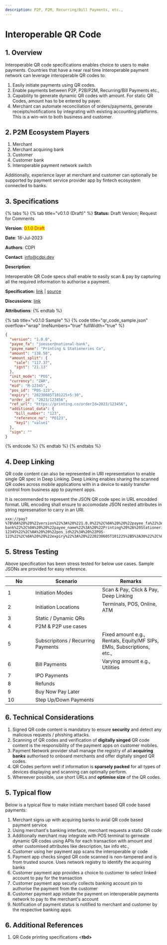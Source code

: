 ```yaml
---
description: P2P, P2M, Recurring/Bill Payments, etc.,
---
```


# Interoperable QR Code

## 1. Overview

Interoperable QR code specifications enables choice to users to make payments. Countries that have a near real time interoperable payment network can leverage interoperable QR codes to:

1. Easily initiate payments using QR codes.
2. Enable payments between P2P, P2B/P2M, Recurring/Bill Payments etc.,
3. Capability to generate dynamic QR codes with amount. For static QR Codes, amount has to be entered by payer.
4. Merchant can automate reconciliation of orders/payments, generate receipts/notifications by integrating with existing accounting platforms. This is a win-win to both business and customer.

## 2. P2M Ecosystem Players

1. Merchant
2. Merchant acquiring bank
3. Customer
4. Customer bank
5. Interoperable payment network switch

Additionally, experience layer at merchant and customer can optionally be supported by payment service provider app by fintech ecosystem connected to banks.

## 3. Specifications

{% tabs %}
{% tab title="v0.1.0 (Draft)" %}
**Status:** Draft Version; Request for Comments&#x20;

**Version**: <mark style="color:red;">0.1.0 Draft</mark>

**Date**: 18-Jul-2023

**Authors**: CDPI&#x20;

**Contact**: info@cdpi.dev

**Description**:&#x20;

Interoperable QR Code specs shall enable to easily scan & pay by capturing all the required information to authorise a payment.&#x20;

**Specification:** [link](https://centre-for-dpi.github.io/docs/qr\_code.html) | [source](../../technical-specs/payments/src/qr\_code.yaml)

**Discussions**:  [link](https://github.com/orgs/centre-for-dpi/discussions)

**Attributions**:&#x20;
{% endtab %}

{% tab title="v0.1.0 Sample" %}
{% code title="qr_code_sample.json" overflow="wrap" lineNumbers="true" fullWidth="true" %}
```json
{
  "version": "1.0.0",
  "payee_fa": "joeuser@national-bank",
  "payee_name": "Printing & Stationeries Co",
  "amount": "138.50",
  "amount_split": {
    "sale": "117.37",
    "igst": "21.13"
  },
  "init_mode": "POS",
  "currency": "ZAR",
  "mid": "M-12345",
  "pos_id": "POS-123",
  "expiry": "20230605T101225+5:30",
  "order_id": "2023/123456",
  "ref_url": "https://printing.co/orderId=2023/123456",
  "additional_data": {
    "bill_number": "123",
    "reference_no": "PO123",
    "key1": "value1"
  },
  "sign": ""
}
```
{% endcode %}
{% endtab %}
{% endtabs %}

## 4. Deep Linking

QR code content can also be represented in URI representation to enable single QR spec in Deep Linking. Deep Linking enables sharing the scanned QR codes across mobile applications with in a device to easily transfer control from business app to payment apps.

It is recommended to represent the JSON QR code spec in URL encodded format. URL encoding shall ensure to accomodate JSON nested attributes in string represenation to carry in an URI.

```
xxx://pay?%7B%0A%20%20%22version%22%3A%20%221.0.0%22%2C%0A%20%20%22payee_fa%22%3A%20%22joeuser%40national-bank%22%2C%0A%20%20%22payee_name%22%3A%20%22Printing%20%26%20Stationeries%20Co%22%2C%0A%20%20%22amount%22%3A%20%22138.50%22%2C%0A%20%20%22amount_split%22%3A%20%7B%0A%20%20%20%20%22sale%22%3A%20%22117.37%22%2C%0A%20%20%20%20%22igst%22%3A%20%2221.13%22%0A%20%20%7D%2C%0A%20%20%22init_mode%22%3A%20%22POS%22%2C%0A%20%20%22currency%22%3A%20%22ZAR%22%2C%0A%20%20%22mid%22%3A%20%22M-12345%22%2C%0A%20%20%22pos_id%22%3A%20%22POS-123%22%2C%0A%20%20%22expiry%22%3A%20%2220230605T101225%2B5%3A30%22%2C%0A%20%20%22order_id%22%3A%20%222023%2F123456%22%2C%0A%20%20%22ref_url%22%3A%20%22https%3A%2F%2Fprinting.co%2ForderId%3D2023%2F123456%22%2C%0A%20%20%22additional_data%22%3A%20%7B%0A%20%20%20%20%22bill_number%22%3A%20%22123%22%2C%0A%20%20%20%20%22reference_no%22%3A%20%22PO123%22%2C%0A%20%20%20%20%22key1%22%3A%20%22value1%22%0A%20%20%7D%2C%0A%20%20%22sign%22%3A%20%22%22%0A%7D

```

## 5. Stress Testing

Above specification has been stress tested for below use cases. Sample JSONs are provided for easy reference.

<table><thead><tr><th width="73">No</th><th width="199">Scenario</th><th>Remarks</th></tr></thead><tbody><tr><td>1</td><td>Initiation Modes</td><td>Scan &#x26; Pay, Click &#x26; Pay, Deep Linking</td></tr><tr><td>2</td><td>Initiation Locations</td><td>Terminals, POS, Online, ATM</td></tr><tr><td>3</td><td>Static / Dynamic QRs</td><td></td></tr><tr><td>4</td><td>P2M &#x26; P2P use cases</td><td></td></tr><tr><td>5</td><td>Subscripitons / Recurring Payments</td><td>Fixed amount e.g., Rentals, Equity/MF SIPs, EMIs, Subscriptions, etc.,</td></tr><tr><td>6</td><td>Bill Payments</td><td>Varying amount e.g., Utilities</td></tr><tr><td>7</td><td>IPO Payments</td><td></td></tr><tr><td>8</td><td>Refunds</td><td></td></tr><tr><td>9</td><td>Buy Now Pay Later</td><td></td></tr><tr><td>10</td><td>Step Up/Down Payments</td><td></td></tr></tbody></table>

## 6. Technical Considerations

1. Signed QR code content is mandatory to ensure **security** and detect any malicious requests / phishing attacks.
2. &#x20;Scanning of QR codes and verification of **digitally singed** QR code content is the responsibility of the payment apps on customer mobiles.
3. Payment Network provider shall manage the registry of all **acquiring banks** authorised to onboard merchants and offer digitally singed QR codes.&#x20;
4. QR Codes perform well if information is **sparsely packed** for all types of devices displaying and scanning can optimally perform.
5. Whereever possible, use short URLs and **optimise size** of the QR codes.

## 5. Typical flow

Below is a typical flow to make initiate merchant based QR code based payments:

1. Merchant signs up with acquiring banks to avial QR code based payment service
2. Using merchant's banking interface, merchant requests a static QR code
3. Additionally merchant may integrate with POS terminal to gerneate dynamic QR codes using APIs for each transaction with amount and other customised attributes like description, tax info etc.,
4. Customer using her payment app scans the interoperable qr code
5. Payment app checks singed QR code scanned is non-tampered and is from trusted source. Uses network registry to identify the acquiring banks
6. Customer payment app provides a choice to customer to select linked account to pay for the transaction
7. Customer payment app securly collects banking account pin to authorise the payment from the customer
8. Customer payment app initiate the payment on interoperable payments network to pay to the merchant's account
9. Notification of payment status is notified to merchant and customer by the respective banking apps.

## 6. Additional References

1. QR Code printing specifications <**tbd>**
